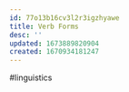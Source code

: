 ```yaml
---
id: 77o13b16cv3l2r3igzhyawe
title: Verb Forms
desc: ''
updated: 1673889820904
created: 1670934181247
---
```


#linguistics
